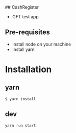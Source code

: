 ## CashRegister

* GFT test app

## Pre-requisites 

* Install node on your machine
* Install yarn


# Installation

## yarn

```shell
$ yarn install
```

## dev

```shell
yarn run start
```